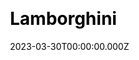 ---
title: Lamborghini
website: https://www.lamborghini.com/
date: 2023-03-30T00:00:00.000Z
description: 
ssg:
  - Nextjs
css:
  
cms:
  
category:
  
draft: false
---
